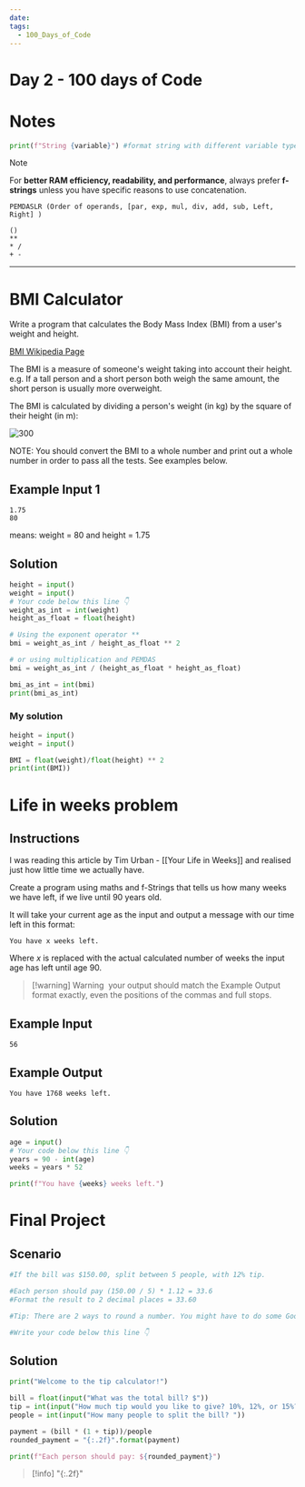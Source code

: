 ```yaml
---
date: 
tags:
  - 100_Days_of_Code
---
```

# Day 2 - 100 days of Code

# Notes

```python
print(f"String {variable}") #format string with different variable types
```

>[!note] 
>For **better RAM efficiency, readability, and performance**, always prefer **f-strings** unless you have specific reasons to use concatenation. 

```
PEMDASLR (Order of operands, [par, exp, mul, div, add, sub, Left, Right] )

()
**
* /
+ -
```

---
# BMI Calculator
Write a program that calculates the Body Mass Index (BMI) from a user's weight and height.

[BMI Wikipedia Page](https://en.wikipedia.org/wiki/Body_mass_index)

The BMI is a measure of someone's weight taking into account their height. e.g. If a tall person and a short person both weigh the same amount, the short person is usually more overweight.

The BMI is calculated by dividing a person's weight (in kg) by the square of their height (in m):

![300](https://auditorium-storage.s3.eu-central-1.amazonaws.com/assets/ab9725bf-ed62-48ae-bd2e-5a97ff353c72)

NOTE: You should convert the BMI to a whole number and print out a whole number in order to pass all the tests. See examples below.

## Example Input 1

```
1.75
80
```

means: weight = 80 and height = 1.75
## Solution

```python
height = input()
weight = input()
# Your code below this line 👇
weight_as_int = int(weight)
height_as_float = float(height)

# Using the exponent operator **
bmi = weight_as_int / height_as_float ** 2

# or using multiplication and PEMDAS
bmi = weight_as_int / (height_as_float * height_as_float)

bmi_as_int = int(bmi)
print(bmi_as_int)
```

### My solution

```python
height = input()
weight = input()

BMI = float(weight)/float(height) ** 2
print(int(BMI))
```

# Life in weeks problem
## Instructions  

I was reading this article by Tim Urban - [[Your Life in Weeks]] and realised just how little time we actually have.

Create a program using maths and f-Strings that tells us how many weeks we have left, if we live until 90 years old.

It will take your current age as the input and output a message with our time left in this format:

```
You have x weeks left.
```

Where *x* is replaced with the actual calculated number of weeks the input age has left until age 90.

>[!warning] Warning 
>your output should match the Example Output format exactly, even the positions of the commas and full stops.

## Example Input

```
56
```
## Example Output

```
You have 1768 weeks left.
```
## Solution

```python
age = input()
# Your code below this line 👇
years = 90 - int(age)
weeks = years * 52

print(f"You have {weeks} weeks left.")

```

# Final Project

## Scenario

```python
#If the bill was $150.00, split between 5 people, with 12% tip.

#Each person should pay (150.00 / 5) * 1.12 = 33.6
#Format the result to 2 decimal places = 33.60

#Tip: There are 2 ways to round a number. You might have to do some Googling to solve this.💪

#Write your code below this line 👇
```
## Solution

```python
print("Welcome to the tip calculator!")

bill = float(input("What was the total bill? $"))
tip = int(input("How much tip would you like to give? 10%, 12%, or 15%? ")) / 100
people = int(input("How many people to split the bill? "))

payment = (bill * (1 + tip))/people
rounded_payment = "{:.2f}".format(payment)

print(f"Each person should pay: ${rounded_payment}")
```
>[!info] 
>"{:.2f}"

